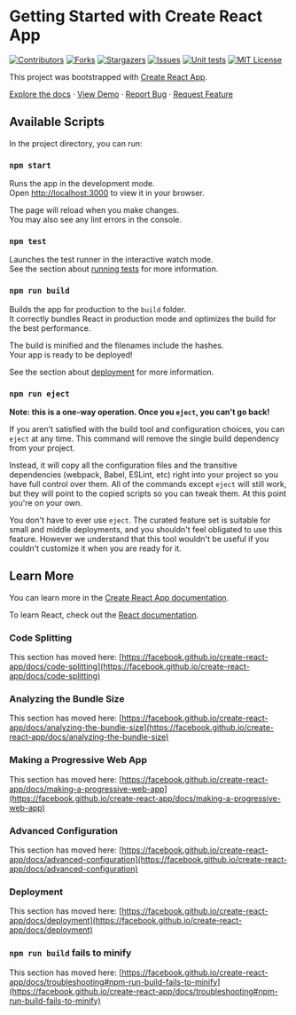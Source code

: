 # Getting Started with Create React App

[![Contributors][contributors-shield]][contributors-url]
[![Forks][forks-shield]][forks-url]
[![Stargazers][stars-shield]][stars-url]
[![Issues][issues-shield]][issues-url]
[![Unit tests][tests-shield]][tests-url]
[![MIT License][license-shield]][license-url]

[contributors-shield]: https://img.shields.io/github/contributors/tedalden/workflow-testing.svg?style=flat
[contributors-url]: https://github.com/tedalden/workflow-testing/graphs/contributors
[forks-shield]: https://img.shields.io/github/forks/tedalden/workflow-testing.svg?style=flat
[forks-url]: https://github.com/tedalden/workflow-testing/network/members
[stars-shield]: https://img.shields.io/github/stars/tedalden/workflow-testing.svg?style=flat
[stars-url]: https://github.com/tedalden/workflow-testing/stargazers
[issues-shield]: https://img.shields.io/github/issues/tedalden/workflow-testing.svg?style=flat
[issues-url]: https://github.com/tedalden/workflow-testing/issues
[tests-shield]: https://img.shields.io/github/actions/workflow/status/TedAlden/workflow-testing/test.yml?style=flat
[tests-url]: https://github.com/TedAlden/workflow-testing/actions/workflows/test.yml
[license-shield]: https://img.shields.io/github/license/tedalden/workflow-testing?style=flat
[license-url]: https://github.com/tedalden/workflow-testing/blob/master/LICENSE.txt

This project was bootstrapped with [Create React App](https://github.com/facebook/create-react-app).

<a href="https://github.com/TedAlden/workflow-testing">Explore the docs</a>
·
<a href="https://portfolio.tedalden.dev/workflow-testing">View Demo</a>
·
<a href="https://github.com/TedAlden/workflow-testing/issues/new?assignees=&labels=bug&projects=&template=BUG-REPORT.yml&title=%F0%9F%90%9B+%5BBUG%5D+-+%3Ctitle%3E">Report Bug</a>
·
<a href="https://github.com/TedAlden/workflow-testing/issues/new?assignees=&labels=question&projects=&template=FEATURE-REQUEST.yml&title=%F0%9F%92%A1+%5BREQUEST%5D+-+%3Ctitle%3E">Request Feature</a>

## Available Scripts

In the project directory, you can run:

### `npm start`

Runs the app in the development mode.\
Open [http://localhost:3000](http://localhost:3000) to view it in your browser.

The page will reload when you make changes.\
You may also see any lint errors in the console.

### `npm test`

Launches the test runner in the interactive watch mode.\
See the section about [running tests](https://facebook.github.io/create-react-app/docs/running-tests) for more information.

### `npm run build`

Builds the app for production to the `build` folder.\
It correctly bundles React in production mode and optimizes the build for the best performance.

The build is minified and the filenames include the hashes.\
Your app is ready to be deployed!

See the section about [deployment](https://facebook.github.io/create-react-app/docs/deployment) for more information.

### `npm run eject`

**Note: this is a one-way operation. Once you `eject`, you can't go back!**

If you aren't satisfied with the build tool and configuration choices, you can `eject` at any time. This command will remove the single build dependency from your project.

Instead, it will copy all the configuration files and the transitive dependencies (webpack, Babel, ESLint, etc) right into your project so you have full control over them. All of the commands except `eject` will still work, but they will point to the copied scripts so you can tweak them. At this point you're on your own.

You don't have to ever use `eject`. The curated feature set is suitable for small and middle deployments, and you shouldn't feel obligated to use this feature. However we understand that this tool wouldn't be useful if you couldn't customize it when you are ready for it.

## Learn More

You can learn more in the [Create React App documentation](https://facebook.github.io/create-react-app/docs/getting-started).

To learn React, check out the [React documentation](https://reactjs.org/).

### Code Splitting

This section has moved here: [https://facebook.github.io/create-react-app/docs/code-splitting](https://facebook.github.io/create-react-app/docs/code-splitting)

### Analyzing the Bundle Size

This section has moved here: [https://facebook.github.io/create-react-app/docs/analyzing-the-bundle-size](https://facebook.github.io/create-react-app/docs/analyzing-the-bundle-size)

### Making a Progressive Web App

This section has moved here: [https://facebook.github.io/create-react-app/docs/making-a-progressive-web-app](https://facebook.github.io/create-react-app/docs/making-a-progressive-web-app)

### Advanced Configuration

This section has moved here: [https://facebook.github.io/create-react-app/docs/advanced-configuration](https://facebook.github.io/create-react-app/docs/advanced-configuration)

### Deployment

This section has moved here: [https://facebook.github.io/create-react-app/docs/deployment](https://facebook.github.io/create-react-app/docs/deployment)

### `npm run build` fails to minify

This section has moved here: [https://facebook.github.io/create-react-app/docs/troubleshooting#npm-run-build-fails-to-minify](https://facebook.github.io/create-react-app/docs/troubleshooting#npm-run-build-fails-to-minify)
